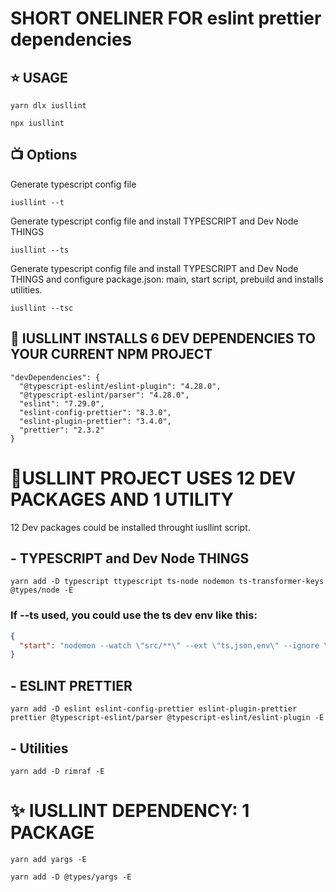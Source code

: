 # SHORT ONELINER FOR eslint prettier dependencies

## ⭐ USAGE
```
yarn dlx iusllint
```
```
npx iusllint
```

## 📺 Options
Generate typescript config file
```
iusllint --t
```
Generate typescript config file and install TYPESCRIPT and Dev Node THINGS
```
iusllint --ts
```
Generate typescript config file and install TYPESCRIPT and Dev Node THINGS and configure package.json: main, start script, prebuild and installs utilities.
```
iusllint --tsc
```


## 🌻 IUSLLINT INSTALLS 6 DEV DEPENDENCIES TO YOUR CURRENT NPM PROJECT
```
"devDependencies": {
  "@typescript-eslint/eslint-plugin": "4.28.0",
  "@typescript-eslint/parser": "4.28.0",
  "eslint": "7.29.0",
  "eslint-config-prettier": "8.3.0",
  "eslint-plugin-prettier": "3.4.0",
  "prettier": "2.3.2"
}
```


# 🔫USLLINT PROJECT USES 12 DEV PACKAGES AND 1 UTILITY

12 Dev packages could be installed throught iusllint script.

## - TYPESCRIPT and Dev Node THINGS

```
yarn add -D typescript ttypescript ts-node nodemon ts-transformer-keys @types/node -E
```
### If --ts used, you could use the ts dev env like this:

```json
{
  "start": "nodemon --watch \"src/**\" --ext \"ts,json,env\" --ignore \"src/**/*.spec.ts\" --exec \"ts-node src/index.ts\""
}
```

## - ESLINT PRETTIER

```
yarn add -D eslint eslint-config-prettier eslint-plugin-prettier prettier @typescript-eslint/parser @typescript-eslint/eslint-plugin -E
```

## - Utilities

```
yarn add -D rimraf -E
```

# ✨ IUSLLINT DEPENDENCY: 1 PACKAGE

```
yarn add yargs -E
```
```
yarn add -D @types/yargs -E
```
